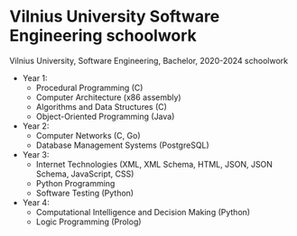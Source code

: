 # Vilnius University Software Engineering schoolwork
Vilnius University, Software Engineering, Bachelor, 2020-2024 schoolwork

* Year 1:
  * Procedural Programming (C)
  * Computer Architecture (x86 assembly)
  * Algorithms and Data Structures (C)
  * Object-Oriented Programming (Java)
* Year 2:
  * Computer Networks (C, Go)
  * Database Management Systems (PostgreSQL)
* Year 3:
  * Internet Technologies (XML, XML Schema, HTML, JSON, JSON Schema, JavaScript, CSS)
  * Python Programming
  * Software Testing (Python)
* Year 4:
  * Computational Intelligence and Decision Making (Python)
  * Logic Programming (Prolog)
